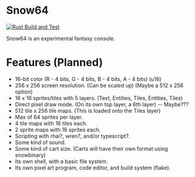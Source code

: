 # Snow64
[![Rust Build and Test](https://github.com/harmless-tech/snow64/actions/workflows/rust.yml/badge.svg?branch=main)](https://github.com/harmless-tech/snow64/actions/workflows/rust.yml)

Snow64 is an experimental fantasy console.

# Features (Planned)

- 16-bit color (R - 4 bits, G - 4 bits, B - 4 bits, A - 4 bits) (u16)
- 256 x 256 screen resolution. (Can be scaled up) (Maybe a 512 x 256 option)
- 16 x 16 sprites/tiles with 5 layers. (Text, Entities, Tiles, Entities, Tiles)
- Direct pixel draw mode. (On its own top layer, a 6th layer) -- Maybe???
- 512 tile x 256 tile maps. (This is loaded onto the Tiles layer)
- Max of 64 sprites per layer.
- 4 tile maps with 16 tiles each.
- 2 sprite maps with 16 sprites each.
- Scripting with rhai?, wren?, and/or typescript?.
- Some kind of sound.
- Some kind of cart size. (Carts will have their own format using snowbinary)
- Its own shell, with a basic file system.
- Its own pixel art program, code editor, and build system (flake).
